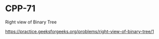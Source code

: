 # CPP-71
Right view of Binary Tree












https://practice.geeksforgeeks.org/problems/right-view-of-binary-tree/1
